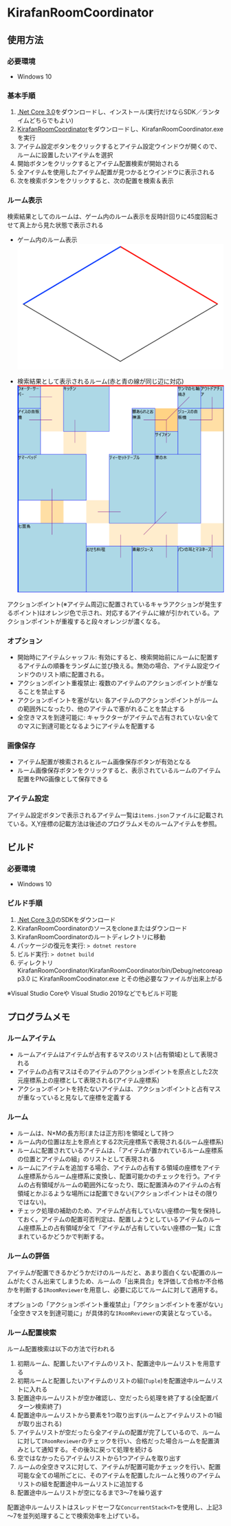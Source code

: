 # KirafanRoomCoordinator

## 使用方法

### 必要環境

* Windows 10

### 基本手順

1. [.Net Core 3.0](https://dotnet.microsoft.com/download)をダウンロードし、インストール(実行だけならSDK／ランタイムどちらでもよい)
2. [KirafanRoomCoordinator](https://github.com/Fyed-krf/KirafanRoomCoodinator/releases/download/untagged-610fcbaa17ebf5b5171e/KirafanRoomCoordinator.zip)をダウンロードし、KirafanRoomCoordinator.exeを実行
3. アイテム設定ボタンをクリックするとアイテム設定ウインドウが開くので、ルームに設置したいアイテムを選択
4. 開始ボタンをクリックするとアイテム配置検索が開始される
5. 全アイテムを使用したアイテム配置が見つかるとウインドウに表示される
6. 次を検索ボタンをクリックすると、次の配置を検索＆表示

### ルーム表示

検索結果としてのルームは、ゲーム内のルーム表示を反時計回りに45度回転させて真上から見た状態で表示される

* ゲーム内のルーム表示
![room in game](readme_content/room1.png)

* 検索結果として表示されるルーム(赤と青の線が同じ辺に対応)
![room in app](readme_content/room2.png)

アクションポイント(※アイテム周辺に配置されているキャラアクションが発生するポイント)はオレンジ色で示され、対応するアイテムに線が引かれている。アクションポイントが重複すると段々オレンジが濃くなる。

### オプション

* 開始時にアイテムシャッフル: 有効にすると、検索開始前にルームに配置するアイテムの順番をランダムに並び換える。無効の場合、アイテム設定ウインドウのリスト順に配置される。
* アクションポイント重複禁止: 複数のアイテムのアクションポイントが重なることを禁止する
* アクションポイントを塞がない: 各アイテムのアクションポイントがルームの範囲外になったり、他のアイテムで塞がれることを禁止する
* 全空きマスを到達可能に: キャラクターがアイテムで占有されていない全てのマスに到達可能となるようにアイテムを配置する

### 画像保存

* アイテム配置が検索されるとルーム画像保存ボタンが有効となる
* ルーム画像保存ボタンをクリックすると、表示されているルームのアイテム配置をPNG画像として保存できる

### アイテム設定

アイテム設定ボタンで表示されるアイテム一覧は`items.json`ファイルに記載されている。X,Y座標の記載方法は後述のプログラムメモのルームアイテムを参照。

## ビルド

### 必要環境

* Windows 10

### ビルド手順

1. [.Net Core 3.0](https://dotnet.microsoft.com/download)のSDKをダウンロード
1. KirafanRoomCoordinatorのソースをcloneまたはダウンロード
1. KirafanRoomCoordinatorのルートディレクトリに移動
1. パッケージの復元を実行: `> dotnet restore`
1. ビルド実行: `> dotnet build`
1. ディレクトリ KirafanRoomCoordinator/KirafanRoomCoordinator/bin/Debug/netcoreapp3.0 に KirafanRoomCoodinator.exe とその他必要なファイルが出来上がる

※Visual Studio Coreや Visual Studio 2019などでもビルド可能

## プログラムメモ

### ルームアイテム

* ルームアイテムはアイテムが占有するマスのリスト(占有領域)として表現される
* アイテムの占有マスはそのアイテムのアクションポイントを原点とした2次元座標系上の座標として表現される(アイテム座標系)
* アクションポイントを持たないアイテムは、アクションポイントと占有マスが重なっていると見なして座標を定義する

### ルーム

* ルームは、N×Mの長方形(または正方形)を領域として持つ
* ルーム内の位置は左上を原点とする2次元座標系で表現される(ルーム座標系)
* ルームに配置されているアイテムは、「アイテムが置かれているルーム座標系の位置とアイテムの組」のリストとして表現される
* ルームにアイテムを追加する場合、アイテムの占有する領域の座標をアイテム座標系からルーム座標系に変換し、配置可能かのチェックを行う。アイテムの占有領域がルームの範囲外になったり、既に配置済みのアイテムの占有領域とかぶるような場所には配置できない(アクションポイントはその限りではない)。
* チェック処理の補助のため、アイテムが占有していない座標の一覧を保持しておく。アイテムの配置可否判定は、配置しようとしているアイテムのルーム座標系上の占有領域が全て「アイテムが占有していない座標の一覧」に含まれているかどうかで判断する。

### ルームの評価

アイテムが配置できるかどうかだけのルールだと、あまり面白くない配置のルームがたくさん出来てしまうため、ルームの「出来具合」を評価して合格か不合格かを判断する`IRoomReviewer`を用意し、必要に応じてルームに対して適用する。

オプションの「アクションポイント重複禁止」「アクションポイントを塞がない」「全空きマスを到達可能に」が具体的な`IRoomReviewer`の実装となっている。

### ルーム配置検索

ルーム配置検索は以下の方法で行われる

1. 初期ルーム、配置したいアイテムのリスト、配置途中ルームリストを用意する
1. 初期ルームと配置したいアイテムのリストの組(`Tuple`)を配置途中ルームリストに入れる
1. 配置途中ルームリストが空か確認し、空だったら処理を終了する(全配置パターン検索終了)
1. 配置途中ルームリストから要素を1つ取り出す(ルームとアイテムリストの1組が取り出される)
1. アイテムリストが空だったら全アイテムの配置が完了しているので、ルームに対して`IRoomReviewer`のチェックを行い、合格だった場合ルームを配置済みとして通知する。その後3に戻って処理を続ける
1. 空ではなかったらアイテムリストから1つアイテムを取り出す
1. ルームの全空きマスに対して、アイテムが配置可能かチェックを行い、配置可能な全ての場所ごとに、そのアイテムを配置したルームと残りのアイテムリストの組を配置途中ルームリストに追加する
1. 配置途中ルームリストが空になるまで3～7を繰り返す

配置途中ルームリストはスレッドセーフな`ConcurrentStack<T>`を使用し、上記3～7を並列処理することで検索効率を上げている。

